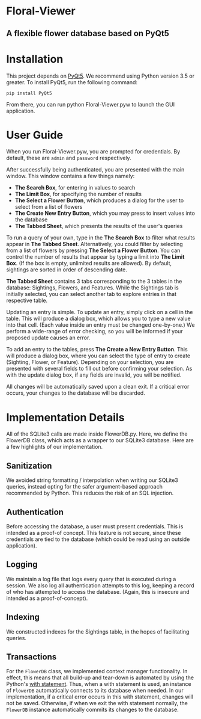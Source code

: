# Floral-Viewer
## A flexible flower database based on PyQt5

# Installation
This project depends on [PyQt5](https://pypi.org/project/PyQt5/5.6/). We recommend using Python version 3.5 or greater.
To install PyQt5, run the following command:

```
pip install PyQt5
```

From there, you can run python Floral-Viewer.pyw to launch the GUI application.

# User Guide

When you run Floral-Viewer.pyw, you are prompted for credentials. By default, these are `admin` and `password` respectively. 

After successfully being authenticated, you are presented with the main window. This window contains a few things namely:

* **The Search Box**, for entering in values to search
* **The Limit Box**, for specifying the number of results
* **The Select a Flower Button**, which produces a dialog for the user to select from a list of flowers
* **The Create New Entry Button**, which you may press to insert values into the database
* **The Tabbed Sheet**, which presents the results of the user's queries

To run a query of your own, type in the **The Search Box** to filter what results appear in **The Tabbed Sheet**. Alternatively, you could filter by selecting from a list of flowers by pressing **The Select a Flower Button**. You can control the number of results that appear by typing a limit into **The Limit Box**. (If the box is empty, unlimited results are allowed). By default, sightings are sorted in order of descending date. 

**The Tabbed Sheet** contains 3 tabs corresponding to the 3 tables in the database: Sightings, Flowers, and Features. While the Sightings tab is initially selected, you can select another tab to explore entries in that respective table. 

Updating an entry is simple. To update an entry, simply click on a cell in the table. This will produce a dialog box, which allows you to type a new value into that cell. (Each value inside an entry must be changed one-by-one.) We perform a wide-range of error checking, so you will be informed if your proposed update causes an error.

To add an entry to the tables, press **The Create a New Entry Button**. This will produce a dialog box, where you can select the type of entry to create (Sighting, Flower, or Feature). Depending on your selection, you are presented with several fields to fill out before confirming your selection. As with the update dialog box, if any fields are invalid, you will be notified.

All changes will be automatically saved upon a clean exit. If a critical error occurs, your changes to the database will be discarded.

# Implementation Details

All of the SQLite3 calls are made inside FlowerDB.py. Here, we define the FlowerDB class, which acts as a wrapper to our SQLite3 database. Here are a few highlights of our implementation.

## Sanitization
We avoided string formatting / interpolation when writing our SQLite3 queries, instead opting for the safer argument-based approach recommended by Python. This reduces the risk of an SQL injection. 

## Authentication
Before accessing the database, a user must present credentials. This is intended as a proof-of concept. This feature is not secure, since these credentials are tied to the database (which could be read using an outside application).

## Logging
We maintain a log file that logs every query that is executed during a session. We also log all authentication attempts to this log, keeping a record of who has attempted to access the database. (Again, this is insecure and intended as a proof-of-concept). 

## Indexing
We constructed indexes for the Sightings table, in the hopes of facilitating queries.

## Transactions
For the `FlowerDB` class, we implemented context manager functionality. In effect, this means that all build-up and tear-down is automated by using the Python's [with statement](https://docs.python.org/3/reference/compound_stmts.html#with). Thus, when a with statement is used, an instance of `FlowerDB` automatically connects to its database when needed. In our implementation, if a critical error occurs in this with statement, changes will not be saved. Otherwise, if when we exit the with statement normally, the `FlowerDB` instance automatically commits its changes to the database.
